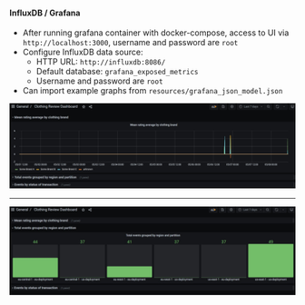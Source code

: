 #### InfluxDB / Grafana

* After running grafana container with docker-compose, access to UI via `http://localhost:3000`, username and password are `root`
* Configure InfluxDB data source:
    * HTTP URL: `http://influxdb:8086/`
    * Default database: `grafana_exposed_metrics`
    * Username and password are `root`
* Can import example graphs from `resources/grafana_json_model.json`

![dashboard_1]

---

![dashboard_2]

[dashboard_1]: resources/readme/dashboard_1.jpg

[dashboard_2]: resources/readme/dashboard_2.jpg

